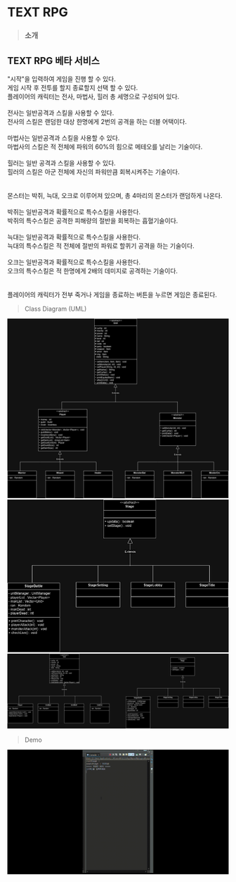 # TEXT RPG

> ### 소개
>
## TEXT RPG 베타 서비스<br>
"시작"을 입력하여 게임을 진행 할 수 있다.<br>
게임 시작 후 전투를 할지 종료할지 선택 할 수 있다.<br>
플레이어의 캐릭터는 전사, 마법사, 힐러 총 세명으로 구성되어 있다.<br>
<br>
전사는 일반공격과 스킬을 사용할 수 있다.<br>
전사의 스킬은 랜덤한 대상 한명에게 2번의 공격을 하는 더블 어택이다.<br>
<br>
마법사는 일반공격과 스킬을 사용할 수 있다.<br>
마법사의 스킬은 적 전체에 파워의 60%의 힘으로 메테오를 날리는 기술이다.<br>
<br>
힐러는 일반 공격과 스킬을 사용할 수 있다.<br>
힐러의 스킬은 아군 전체에 자신의 파워만큼 회복시켜주는 기술이다.<br>
<br>
<br>
몬스터는 박쥐, 늑대, 오크로 이루어져 있으며, 총 4마리의 몬스터가 랜덤하게 나온다.<br>
<br>
박쥐는 일반공격과 확률적으로 특수스킬을 사용한다.<br>
박쥐의 특수스킬은 공격한 피해량의 절반을 회복하는 흡혈기술이다.<br>
<br>
늑대는 일반공격과 확률적으로 특수스킬을 사용한다.<br>
늑대의 특수스킬은 적 전체에 절반의 파워로 할퀴기 공격을 하는 기술이다.<br>
<br>
오크는 일반공격과 확률적으로 특수스킬을 사용한다.<br>
오크의 특수스킬은 적 한명에게 2배의 데미지로 공격하는 기술이다.<br>
<br>
<br>
플레이어의 캐릭터가 전부 죽거나 게임을 종료하는 버튼을 누르면 게임은 종료된다.
<br>








>Class Diagram (UML)
>
![diagram](https://github.com/nooleee/playGame/blob/master/image/playGame-Unit.jpg?raw=true) <br>
![diagram](https://github.com/nooleee/playGame/blob/master/image/playGame-Stage.jpg?raw=true) <br>
![diagram](https://github.com/nooleee/playGame/blob/master/image/playGame2.jpg?raw=true) <br>

> Demo
> 
![diagram](https://github.com/nooleee/playGame/blob/master/image/TEXT_RPG.gif?raw=true)
